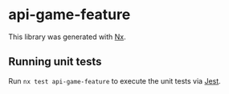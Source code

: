 # api-game-feature

This library was generated with [Nx](https://nx.dev).

## Running unit tests

Run `nx test api-game-feature` to execute the unit tests via [Jest](https://jestjs.io).
